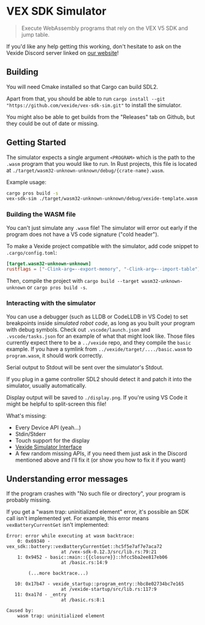 # VEX SDK Simulator

> Execute WebAssembly programs that rely on the VEX V5 SDK and jump table.

If you'd like any help getting this working, don't hesitate to ask on the Vexide Discord server linked on [our website](https://pros.rs/)!

## Building

You will need Cmake installed so that Cargo can build SDL2.

Apart from that, you should be able to run `cargo install --git "https://github.com/vexide/vex-sdk-sim.git"` to install the simulator.

You might also be able to get builds from the "Releases" tab on Github, but they could be out of date or missing.

## Getting Started

The simulator expects a single argument `<PROGRAM>` which is the path to the `.wasm` program that you would like to run. In Rust projects,
this file is located at `./target/wasm32-unknown-unknown/debug/{crate-name}.wasm`.

Example usage:

```sh
cargo pros build -s
vex-sdk-sim ./target/wasm32-unknown-unknown/debug/vexide-template.wasm
```

### Building the WASM file

You can't just simulate any `.wasm` file! The simulator will error out early if the program does not have a V5 code signature ("cold header").

To make a Vexide project compatible with the simulator, add code snippet to `.cargo/config.toml`:

```toml
[target.wasm32-unknown-unknown]
rustflags = ["-Clink-arg=--export-memory", "-Clink-arg=--import-table"]
```

Then, compile the project with `cargo build --target wasm32-unknown-unknown` or `cargo pros build -s`.

### Interacting with the simulator

You can use a debugger (such as LLDB or CodeLLDB in VS Code) to set breakpoints inside *simulated robot code*, as long as you built your program with debug symbols.
Check out `.vscode/launch.json` and `.vscode/tasks.json` for an example of what that might look like. Those files currently expect there to be a `../vexide` repo, and they compile the `basic` example. If you have a symlink from `../vexide/target/..../basic.wasm` to `program.wasm`, it should work correctly.

Serial output to Stdout will be sent over the simulator's Stdout.

If you plug in a game controller SDL2 should detect it and patch it into the simulator, usually automatically.

Display output will be saved to `./display.png`. If you're using VS Code it might be helpful to split-screen this file!

What's missing:

- Every Device API (yeah...)
- Stdin/Stderr
- Touch support for the display
- [Vexide Simulator Interface](https://internals.pros.rs/simulators/interface)
- A few random missing APIs, if you need them just ask in the Discord mentioned above and I'll fix it (or show you how to fix it if you want)

## Understanding error messages

If the program crashes with "No such file or directory", your program is probably missing.

If you get a "wasm trap: uninitialized element" error, it's possible an SDK call isn't implemented yet. For example, this error means `vexBatteryCurrentGet` isn't implemented:

```
Error: error while executing at wasm backtrace:
    0: 0x69340 - vex_sdk::battery::vexBatteryCurrentGet::hc5f5e7af7e7aca72
                    at /vex-sdk-0.12.3/src/lib.rs:79:21
    1: 0x9452 - basic::main::{{closure}}::hfcc5ba2ee817eb06
                    at /basic.rs:14:9

        (...more backtrace...)

   10: 0x17b47 - vexide_startup::program_entry::hbc8e02734bc7e165
                    at /vexide-startup/src/lib.rs:117:9
   11: 0xa17d - _entry
                    at /basic.rs:8:1

Caused by:
    wasm trap: uninitialized element
```
